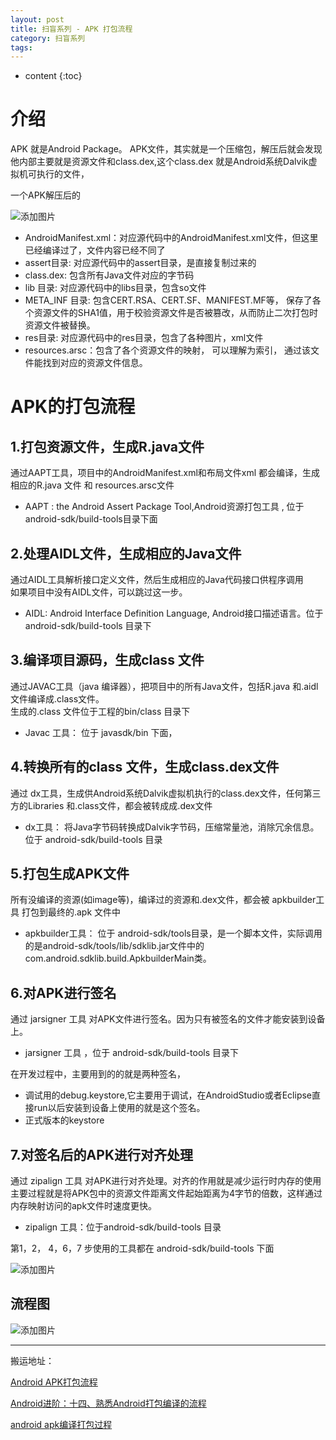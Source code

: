 ```yaml
---
layout: post
title: 扫盲系列 - APK 打包流程
category: 扫盲系列
tags:  
---
```

* content
{:toc}

# 介绍
APK  就是Android Package。
APK文件，其实就是一个压缩包，解压后就会发现他内部主要就是资源文件和class.dex,这个class.dex 就是Android系统Dalvik虚拟机可执行的文件，

一个APK解压后的

![添加图片](../../../../images/apk_build_dic.png)
* AndroidManifest.xml：对应源代码中的AndroidManifest.xml文件，但这里已经编译过了，文件内容已经不同了
* assert目录: 对应源代码中的assert目录，是直接复制过来的
* class.dex: 包含所有Java文件对应的字节码
* lib 目录: 对应源代码中的libs目录，包含so文件
* META_INF 目录: 包含CERT.RSA、CERT.SF、MANIFEST.MF等， 保存了各个资源文件的SHA1值，用于校验资源文件是否被篡改，从而防止二次打包时资源文件被替换。
* res目录: 对应源代码中的res目录，包含了各种图片，xml文件
* resources.arsc：包含了各个资源文件的映射， 可以理解为索引， 通过该文件能找到对应的资源文件信息。

# APK的打包流程

## 1.打包资源文件，生成R.java文件
通过AAPT工具，项目中的AndroidManifest.xml和布局文件xml 都会编译，生成相应的R.java 文件 和 resources.arsc文件
* AAPT  : the Android Assert Package Tool,Android资源打包工具 , 位于 android-sdk/build-tools目录下面

## 2.处理AIDL文件，生成相应的Java文件
通过AIDL工具解析接口定义文件，然后生成相应的Java代码接口供程序调用   
如果项目中没有AIDL文件，可以跳过这一步。
* AIDL:  Android Interface Definition Language, Android接口描述语言。位于 android-sdk/build-tools 目录下

## 3.编译项目源码，生成class 文件
通过JAVAC工具（java 编译器），把项目中的所有Java文件，包括R.java 和.aidl文件编译成.class文件。    
生成的.class 文件位于工程的bin/class 目录下
* Javac 工具： 位于 javasdk/bin 下面，

## 4.转换所有的class 文件，生成class.dex文件
通过 dx工具，生成供Android系统Dalvik虚拟机执行的class.dex文件，任何第三方的Libraries 和.class文件，都会被转成成.dex文件
* dx工具： 将Java字节码转换成Dalvik字节码，压缩常量池，消除冗余信息。位于 android-sdk/build-tools 目录

## 5.打包生成APK文件
所有没编译的资源(如image等)，编译过的资源和.dex文件，都会被 apkbuilder工具 打包到最终的.apk 文件中
* apkbuilder工具： 位于 android-sdk/tools目录，是一个脚本文件，实际调用的是android-sdk/tools/lib/sdklib.jar文件中的com.android.sdklib.build.ApkbuilderMain类。

## 6.对APK进行签名
通过 jarsigner 工具 对APK文件进行签名。因为只有被签名的文件才能安装到设备上。
* jarsigner 工具 ，位于 android-sdk/build-tools 目录下

在开发过程中，主要用到的的就是两种签名，
* 调试用的debug.keystore,它主要用于调试，在AndroidStudio或者Eclipse直接run以后安装到设备上使用的就是这个签名。
* 正式版本的keystore

## 7.对签名后的APK进行对齐处理
通过 zipalign 工具 对APK进行对齐处理。对齐的作用就是减少运行时内存的使用   
主要过程就是将APK包中的资源文件距离文件起始距离为4字节的倍数，这样通过内存映射访问的apk文件时速度更快。
* zipalign 工具：位于android-sdk/build-tools 目录


第1，2， 4，6，7 步使用的工具都在 android-sdk/build-tools 下面

![添加图片](../../../../images/apk_build_tools.png)

## 流程图

![添加图片](../../../../images/apk_build.png)


- - - -
搬运地址：    

[Android APK打包流程](https://blog.csdn.net/wangzhongshun/article/details/96160984)

[Android进阶：十四、熟悉Android打包编译的流程](https://blog.csdn.net/Android_SE/article/details/89924159)

[android apk编译打包过程](https://blog.csdn.net/brycegao321/article/details/79127159)
